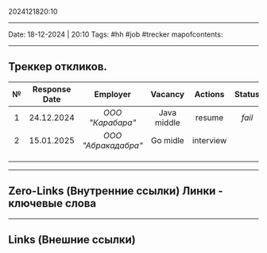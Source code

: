 2024121820:10
___
Date: 18-12-2024 | 20:10
Tags: #hh #job #trecker
mapofcontents: 
___
## Треккер откликов.

|  №  | Response Date |      Employer       |   Vacancy   |  Actions  | Status |    Date    |
| :-: | :-----------: | :-----------------: | :---------: | :-------: | :----: | :--------: |
|  1  |  24.12.2024   |  *ООО "Карабара"*   | Java middle |  resume   | *fail* | 25.12.2024 |
|  2  |  15.01.2025   | *ООО "Абракадабра"* |  Go midle   | interview |        |            |
|     |               |                     |             |           |        |            |
|     |               |                     |             |           |        |            |
|     |               |                     |             |           |        |            |





-----
**Zero-Links**  (Внутренние ссылки) Линки - ключевые слова
-

------
**Links** (Внешние ссылки)
-

